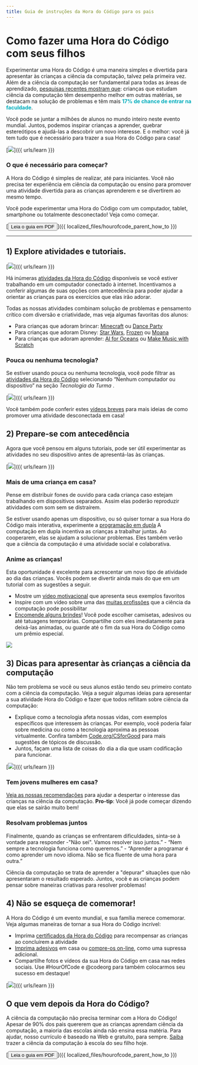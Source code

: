 ```yaml
---
title: Guia de instruções da Hora do Código para os pais
---
```


# Como fazer uma Hora do Código com seus filhos

Experimentar uma Hora do Código é uma maneira simples e divertida para apresentar às crianças a ciência da computação, talvez pela primeira vez. Além de a ciência da computação ser fundamental para todas as áreas de aprendizado, [pesquisas recentes mostram que](https://medium.com/@codeorg/cs-helps-students-outperform-in-school-college-and-workplace-66dd64a69536): crianças que estudam ciência da computação têm desempenho melhor em outras matérias, se destacam na solução de problemas e têm mais <font color="00adbc"><b>17% de chance de entrar na faculdade</b></font>.

Você pode se juntar a milhões de alunos no mundo inteiro neste evento mundial. Juntos, podemos inspirar crianças a aprender, quebrar estereótipos e ajudá-las a descobrir um novo interesse. E o melhor: você já tem tudo que é necessário para trazer a sua Hora do Código para casa!

[![](/images/fit-600/Marketing/mother-helping-her-daughter-use-a-laptop-4260325.jpg)]({{ urls/learn }})

<h3>O que é necessário para começar?</h3>

A Hora do Código é simples de realizar, até para iniciantes. Você não precisa ter experiência em ciência da computação ou ensino para promover uma atividade divertida para as crianças aprenderem e se divertirem ao mesmo tempo.

Você pode experimentar uma Hora do Código com um computador, tablet, smartphone ou totalmente desconectado! Veja como começar.

[<button>Leia o guia em PDF</button>]({{ localized_files/hourofcode_parent_how_to }})

* * *

## 1) Explore atividades e tutoriais.

[![](/images/fit-600/tutorials.png)]({{ urls/learn }})

Há inúmeras [atividades da Hora do Código](https://hourofcode.com/us/learn) disponíveis se você estiver trabalhando em um computador conectado à internet. Incentivamos a conferir algumas de suas opções com antecedência para poder ajudar a orientar as crianças para os exercícios que elas irão adorar.

Todas as nossas atividades combinam solução de problemas e pensamento crítico com diversão e criatividade, mas veja algumas favoritas dos alunos:

- Para crianças que adoram brincar: [Minecraft](https://code.org/minecraft) ou [Dance Party](https://code.org/dance)
- Para crianças que adoram Disney: [Star Wars](https://code.org/starwars), [Frozen](https://studio.code.org/s/frozen/lesson/1/puzzle/1) ou [Moana](https://partners.disney.com/hour-of-code?cds&cmp=vanity%7Cnatural%7Cus%7Cmoanahoc%7C)
- Para crianças que adoram aprender: [AI for Oceans](https://code.org/oceans) ou [Make Music with Scratch](https://scratch.mit.edu/projects/editor/?tutorial=music&utm_source=codeorg)

<h3>Pouca ou nenhuma tecnologia?</h3>

Se estiver usando pouca ou nenhuma tecnologia, você pode filtrar as [atividades da Hora do Código](https://hourofcode.com/us/learn) selecionando “Nenhum computador ou dispositivo” na seção *Tecnologia da Turma* .

[![](/images/fit-500/Marketing/filtering-activities-hoc.jpg)]({{ urls/learn }})

Você também pode conferir estes [vídeos breves](https://www.youtube.com/playlist?list=PLzdnOPI1iJNcpfa4LtbaIl35gqir_5XUu) para mais ideias de como promover uma atividade desconectada em casa!

## 2) Prepare-se com antecedência

Agora que você pensou em alguns tutoriais, pode ser útil experimentar as atividades no seu dispositivo antes de apresentá-las às crianças.

[![](/images/fit-600/Marketing/father-and-children-looking-at-a-laptop-4260749.jpg)]({{ urls/learn }})

<h3>Mais de uma criança em casa?</h3>

Pense em distribuir fones de ouvido para cada criança caso estejam trabalhando em dispositivos separados. Assim elas poderão reproduzir atividades com som sem se distraírem.

Se estiver usando apenas um dispositivo, ou só quiser tornar a sua Hora do Código mais interativa, experimente a [programação em dupla](https://www.youtube.com/watch?v=vgkahOzFH2Q) A computação em dupla incentiva as crianças a trabalhar juntas. Ao cooperarem, elas se ajudam a solucionar problemas. Eles também verão que a ciência da computação é uma atividade social e colaborativa.

<h3>Anime as crianças! </h3>

Esta oportunidade é excelente para acrescentar um novo tipo de atividade ao dia das crianças. Vocês podem se divertir ainda mais do que em um tutorial com as sugestões a seguir.

- Mostre um [vídeo motivacional](https://www.youtube.com/playlist?list=PLzdnOPI1iJNcadqJAZnbDYShie4gLZQQJ) que apresenta seus exemplos favoritos
- Inspire com um vídeo sobre uma das [muitas profissões](https://www.youtube.com/playlist?list=PLzdnOPI1iJNfpD8i4Sx7U0y2MccnrNZuP) que a ciência da computação pode possibilitar
- [Encomende alguns brindes](https://store.code.org/)! Você pode escolher camisetas, adesivos ou até tatuagens temporárias. Compartilhe com eles imediatamente para deixá-las animadas, ou guarde até o fim da sua Hora do Código como um prêmio especial. 

<a href="https://store.code.org/" target="_blank"><img src="/images/fit-500/Marketing/hourofcodestore.jpg"></a>

## 3) Dicas para apresentar às crianças a ciência da computação

Não tem problema se você ou seus alunos estão tendo seu primeiro contato com a ciência da computação. Veja a seguir algumas ideias para apresentar a sua atividade Hora do Código e fazer que todos reflitam sobre ciência da computação:

- Explique como a tecnologia afeta nossas vidas, com exemplos específicos que interessem às crianças. Por exemplo, você poderia falar sobre medicina ou como a tecnologia aproxima as pessoas virtualmente. Confira também [Code.org/CSforGood](https://code.org/csforgood) para mais sugestões de tópicos de discussão.
- Juntos, façam uma lista de coisas do dia a dia que usam codificação para funcionar.

[![](/images/fit-600/Marketing/girl-sitting-on-sofa-while-using-tablet-computer-4144035.jpg)]({{ urls/learn }})

<h3>Tem jovens mulheres em casa?</h3>

<a href="https://code.org/girls">Veja as nossas recomendações</a> para ajudar a despertar o interesse das crianças na ciência da computação. **Pro-tip**: Você já pode começar dizendo que elas se sairão muito bem!

<h3>Resolvam problemas juntos</h3>

Finalmente, quando as crianças se enfrentarem dificuldades, sinta-se à vontade para responder -"Não sei". Vamos resolver isso juntos.” - “Nem sempre a tecnologia funciona como queremos.” - “Aprender a programar é como aprender um novo idioma. Não se fica fluente de uma hora para outra.”

Ciência da computação se trata de aprender a "depurar" situações que não apresentaram o resultado esperado. Juntos, você e as crianças podem pensar sobre maneiras criativas para resolver problemas!

## 4) Não se esqueça de comemorar!

A Hora do Código é um evento mundial, e sua família merece comemorar. Veja algumas maneiras de tornar a sua Hora do Código incrível:

- Imprima [certificados da Hora do Código](https://staging.code.org/certificates) para recompensar as crianças ao concluírem a atividade 
- [Imprima adesivos](https://staging.hourofcode.com/us/promote/resources#stickers) em casa ou [compre-os on-line](https://store.code.org/), como uma supressa adicional. 
- Compartilhe fotos e vídeos da sua Hora do Código em casa nas redes sociais. Use #HourOfCode e @codeorg para também colocarmos seu sucesso em destaque!

[![](/images/fit-600/Marketing/g8TUlHzF.jpeg)]({{ urls/learn }})

<h2>O que vem depois da Hora do Código?</h2>

A ciência da computação não precisa terminar com a Hora do Código! Apesar de 90% dos pais quererem que as crianças aprendam ciência da computação, a maioria das escolas ainda não ensina essa matéria. Para ajudar, nosso currículo é baseado na Web e gratuito, para sempre. [Saiba](https://code.org/yourschool) trazer a ciência da computação à escola do seu filho hoje.

[<button>Leia o guia em PDF</button>]({{ localized_files/hourofcode_parent_how_to }})